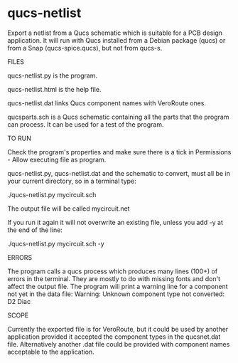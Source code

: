 # qucs-netlist
Export a netlist from a Qucs schematic which is suitable for a PCB design application. 
It will run with Qucs installed from a Debian package (qucs) or from a Snap (qucs-spice.qucs), but not from qucs-s.

FILES

qucs-netlist.py is the program.

qucs-netlist.html is the help file.

qucs-netlist.dat links Qucs component names with VeroRoute ones.

qucsparts.sch is a Qucs schematic containing all the parts that the program can process. It can be used for a test of the program.

TO RUN

Check the program's properties and make sure there is a tick in Permissions - Allow executing file as program.

qucs-netlist.py, qucs-netlist.dat and the schematic to convert, must all be in your current directory, so in a terminal type:

./qucs-netlist.py mycircuit.sch

The output file will be called mycircuit.net

If you run it again it will not overwrite an existing file, unless you add -y at the end of the line:

./qucs-netlist.py mycircuit.sch -y

ERRORS

The program calls a qucs process which produces many lines (100+) of errors in the terminal. They are mostly to do with missing fonts and don't affect the output file. 
The program will print a warning line for a component not yet in the data file:
  Warning: Unknown component type not converted: D2 Diac

SCOPE

Currently the exported file is for VeroRoute, but it could be used by another application provided it accepted the component types in the qucsnet.dat file. Alternatively another .dat file could be provided with component names acceptable to the application.
